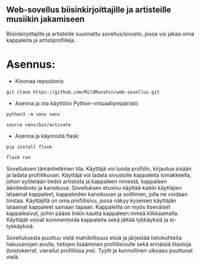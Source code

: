 ## Web-sovellus biisinkirjoittajille ja artisteille musiikin jakamiseen

Biisinkirjottajille ja artisteille suunnattu sovellus/sivusto, jossa voi jakaa omia kappaleita ja artistiprofiileja.

# Asennus:

* Kloonaa repositorio

```git clone https://github.com/MildMunshin/web-sovellus.git```
  
* Asenna ja ota käyttöön Python-virtuaaliympäristö:

```python3 -m venv venv```

```source venv/bin/activate```

* Asenna ja käynnistä flask:

```pip install flask```

```flask run```

Sovelluksen tämänhetkinen tila: Käyttäjä voi luoda profiilin, kirjautua sisään ja ladata profiilikuvan. Käyttäjä voi ladata sivustolle kappaleita lomakkeella, johon syötetään tiedot artistista ja kappaleen nimestä, kappaleen äänitiedosto ja kansikuva. Sovelluksen etusivu näyttää kaikki käyttäjien lataamat kappaleet, kappaleiden kansikuvan ja soittimen, jolla ne voidaan toistaa. Käyttäjillä on oma profiilisivu, jossa näkyy kyseisen käyttäjän lataamat kappaleet samaan tapaan. Kappaleilla on myös itsenäiset kappalesivut, joihin pääse linkin kautta kappaleen nimeä klikkaamalla. Käyttäjät voivat kommentoida kappaleita sekä jättää tykkäyksiä ja ei-tykkäyksiä.

Sovelluksesta puuttuu vielä mahdollisuus etsiä ja järjestää tietokohteita hakusanojen avulla, tietojen lisääminen profiilisivulle sekä erinäisiä tilastoja (toistokerrat, vierailut profiilissa jne). Tyylit ja kunnollinen ulkoasu puuttuvat vielä.
